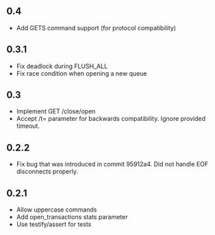 ## 0.4

- Add GETS command support (for protocol compatibility)

## 0.3.1

- Fix deadlock during FLUSH_ALL
- Fix race condition when opening a new queue

## 0.3

- Implement GET <queue-name>/close/open
- Accept /t=<milliseconds> parameter for backwards compatibility.
  Ignore provided timeout.

## 0.2.2

- Fix bug that was introduced in commit 95912a4.
  Did not handle EOF disconnects properly.

## 0.2.1

- Allow uppercase commands
- Add open_transactions stats parameter
- Use testify/assert for tests
